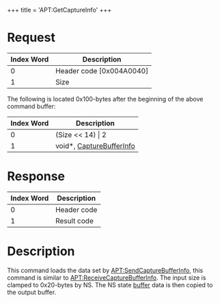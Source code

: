 +++
title = 'APT:GetCaptureInfo'
+++

# Request

| Index Word | Description                |
|------------|----------------------------|
| 0          | Header code \[0x004A0040\] |
| 1          | Size                       |

The following is located 0x100-bytes after the beginning of the above
command buffer:

| Index Word | Description                                                                   |
|------------|-------------------------------------------------------------------------------|
| 0          | (Size \<\< 14) \| 2                                                           |
| 1          | void\*, [CaptureBufferInfo](NS_and_APT_Services#CaptureBufferInfo "wikilink") |

# Response

| Index Word | Description |
|------------|-------------|
| 0          | Header code |
| 1          | Result code |

# Description

This command loads the data set by
[<APT:SendCaptureBufferInfo>](APT:SendCaptureBufferInfo "wikilink"),
this command is similar to
[<APT:ReceiveCaptureBufferInfo>](APT:ReceiveCaptureBufferInfo "wikilink").
The input size is clamped to 0x20-bytes by NS. The NS state
[buffer](APT:SendCaptureBufferInfo "wikilink") data is then copied to
the output buffer.